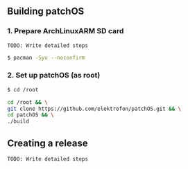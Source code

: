 ## Building patchOS

### 1. Prepare ArchLinuxARM SD card

`TODO: Write detailed steps`

```sh
$ pacman -Syu --noconfirm
```

### 2. Set up patchOS (as root)

```sh
$ cd /root
```

```sh
cd /root && \
git clone https://github.com/elektrofon/patchOS.git && \
cd patchOS && \
./build
```

## Creating a release

`TODO: Write detailed steps`
